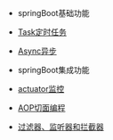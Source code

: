 
* springBoot基础功能
 
 * [Task定时任务](springBootDemo/Task.md)
 * [Async异步](springBootDemo/Async.md)
 
* springBoot集成功能
 
 * [actuator监控](springBootDemo/actuator.md)
 * [AOP切面编程](springBootDemo/AOP.md)
 * [过滤器、监听器和拦截器](springBootDemo/web.md)